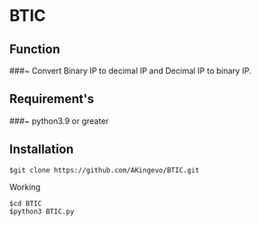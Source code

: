 # BTIC

## Function

###~ Convert Binary IP to decimal IP and Decimal IP to binary IP.


## Requirement's

###~ python3.9 or greater


## Installation

    $git clone https://github.com/AKingevo/BTIC.git

Working

    $cd BTIC  
    $python3 BTIC.py
